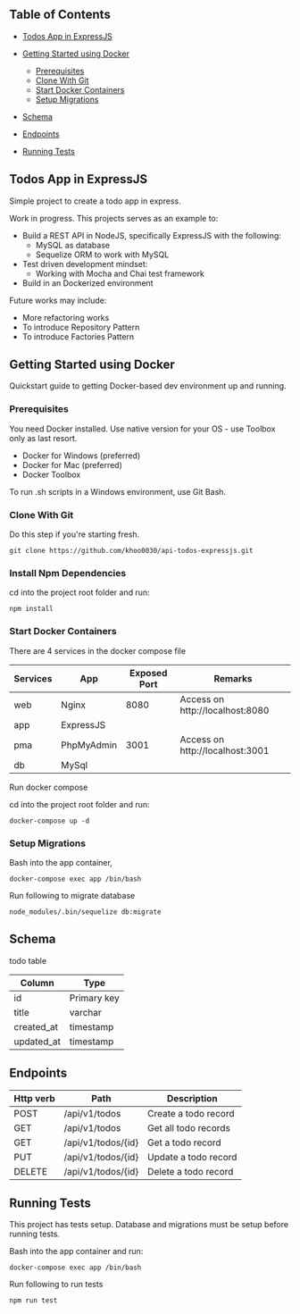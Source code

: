 ## Table of Contents
- [Todos App in ExpressJS](#todos-app-in-expressjs)

- [Getting Started using Docker](#getting-started-using-docker)
    * [Prerequisites](#prerequisites)
    * [Clone With Git](#clone-with-git)
    * [Start Docker Containers](#start-docker-containers)
    * [Setup Migrations](#setup-migrations)
- [Schema](#schema)
- [Endpoints](#endpoints)
- [Running Tests](#running-tests)


## Todos App in ExpressJS
Simple project to create a todo app in express.

Work in progress. This projects serves as an example to:
- Build a REST API in NodeJS, specifically ExpressJS with the following:
    - MySQL as database
    - Sequelize ORM to work with MySQL
- Test driven development mindset:
    - Working with Mocha and Chai test framework
- Build in an Dockerized environment

Future works may include:
- More refactoring works
- To introduce Repository Pattern
- To introduce Factories Pattern

## Getting Started using Docker

Quickstart guide to getting Docker-based dev environment up and running.

### Prerequisites

You need Docker installed. Use native version for your OS - use Toolbox only as last resort.
- Docker for Windows (preferred)
- Docker for Mac (preferred)
- Docker Toolbox

To run .sh scripts in a Windows environment, use Git Bash.

### Clone With Git

Do this step if you're starting fresh.

```
git clone https://github.com/khoo0030/api-todos-expressjs.git
```

### Install Npm Dependencies

cd into the project root folder and run:

```
npm install
```

### Start Docker Containers
There are 4 services in the docker compose file

| Services | App | Exposed Port | Remarks |
| --- | --- | --- | --- |
| web | Nginx | 8080| Access on http://localhost:8080 |
| app | ExpressJS | | |
| pma | PhpMyAdmin | 3001 | Access on http://localhost:3001 |
| db | MySql | | |

Run docker compose

cd into the project root folder and run:

```
docker-compose up -d
```

### Setup Migrations

Bash into the app container, 

```
docker-compose exec app /bin/bash
```

Run following to migrate database 

```
node_modules/.bin/sequelize db:migrate
```

## Schema

todo table

| Column | Type | 
| --- | --- | 
| id | Primary key | 
| title | varchar | 
| created_at | timestamp | 
| updated_at | timestamp | 

## Endpoints

| Http verb | Path | Description | 
| --- | --- | --- | 
| POST | /api/v1/todos | Create a todo record | 
| GET | /api/v1/todos | Get all todo records | 
| GET | /api/v1/todos/{id} | Get a todo record | 
| PUT | /api/v1/todos/{id} | Update a todo record | 
| DELETE | /api/v1/todos/{id} | Delete a todo record | 

## Running Tests

This project has tests setup. Database and migrations must be setup before running tests. 

Bash into the app container and run:

```
docker-compose exec app /bin/bash
```

Run following to run tests

```
npm run test
```
